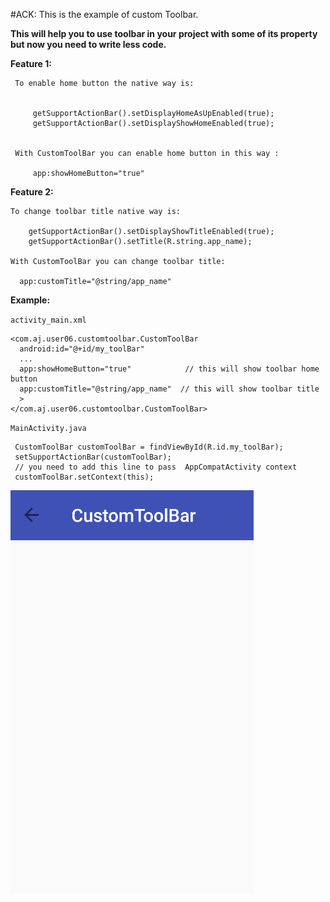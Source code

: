 #ACK: This is the example of custom Toolbar.

**This will help you to use toolbar in your project with some of its property but now you need to write less code.**

**Feature 1:**

     To enable home button the native way is:
     

         getSupportActionBar().setDisplayHomeAsUpEnabled(true);
         getSupportActionBar().setDisplayShowHomeEnabled(true);
         
         
     With CustomToolBar you can enable home button in this way :  
     
         app:showHomeButton="true" 
     
     
**Feature 2:**

    To change toolbar title native way is:
    
        getSupportActionBar().setDisplayShowTitleEnabled(true);
        getSupportActionBar().setTitle(R.string.app_name);
        
    With CustomToolBar you can change toolbar title:
      
      app:customTitle="@string/app_name"
       


**Example:**


`activity_main.xml`

    <com.aj.user06.customtoolbar.CustomToolBar
      android:id="@+id/my_toolBar"
      ...
      app:showHomeButton="true"            // this will show toolbar home button
      app:customTitle="@string/app_name"  // this will show toolbar title
      >
    </com.aj.user06.customtoolbar.CustomToolBar>
    
    
`MainActivity.java`    

     CustomToolBar customToolBar = findViewById(R.id.my_toolBar);
     setSupportActionBar(customToolBar);
     // you need to add this line to pass  AppCompatActivity context 
     customToolBar.setContext(this);
     
![CustomToolBar](https://github.com/anjandebnath/CustomToolBar/blob/master/Capture.PNG)

